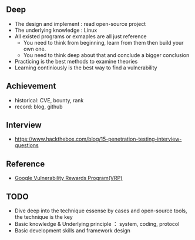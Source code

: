 ## Deep
- The design and implement :  read open-source project
- The underlying knowledge : Linux
- All existed programs or exmaples are all just reference
  - You need to think from beginning, learn from them then build your own one.
  - You need to think deep about that and conclude a bigger conclusion
- Practicing is the best methods to examine theories
- Learning continiously is the best way to find a vulnerability

## Achievement
- historical: CVE, bounty, rank
- record: blog, github

## Interview
- https://www.hackthebox.com/blog/15-penetration-testing-interview-questions


## Reference
- [Google Vulnerability Rewards Program(VRP)](https://security.googleblog.com/2022/06/announcing-winners-of-2021-gcp-vrp-prize.html)

## TODO

- Dive deep into the technique essense by cases and open-source tools, the technique is the key
- Basic knowledge & Underlying principle ： system, coding, protocol
- Basic development skills and framework design

